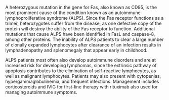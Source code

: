 A heterozygous mutation in the gene for Fas, also known as CD95, is the most prominent cause of the condition known as an autoimmune lymphoproliferative syndrome (ALPS). Since the Fas receptor functions as a trimer, heterozygotes suffer from the disease, as one defective copy of the protein will destroy the ability of the Fas receptor to function. Additional mutations that cause ALPS have been identified in FasL and caspase-8, among other proteins. The inability of ALPS patients to clear a large number of clonally expanded lymphocytes after clearance of an infection results in lymphadenopathy and splenomegaly that appear early in childhood.

ALPS patients most often also develop autoimmune disorders and are at increased risk for developing lymphomas, since the extrinsic pathway of apoptosis contributes to the elimination of self-reactive lymphocytes, as well as malignant lymphocytes. Patients may also present with cytopenias, hypergammaglobulinemia, and frequent infections. Management includes corticosteroids and IVIG for first-line therapy with rituximab also used for managing autoimmune symptoms.